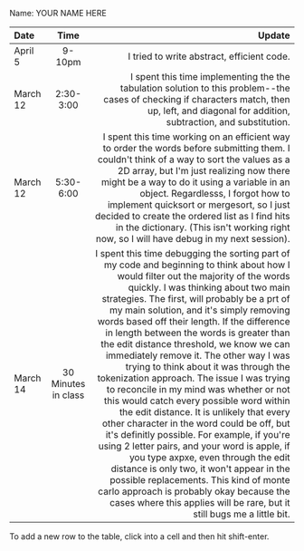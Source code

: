 Name: YOUR NAME HERE

| Date     |      Time       |                                                                                                                                                                                                                                                                                                                                                                                                                                                                                                                                                                                                                                                                                                                                                                                                                                                                                                                                                                                                                                                                                   Update |
|:---------|:---------------:|-----------------------------------------------------------------------------------------------------------------------------------------------------------------------------------------------------------------------------------------------------------------------------------------------------------------------------------------------------------------------------------------------------------------------------------------------------------------------------------------------------------------------------------------------------------------------------------------------------------------------------------------------------------------------------------------------------------------------------------------------------------------------------------------------------------------------------------------------------------------------------------------------------------------------------------------------------------------------------------------------------------------------------------------------------------------------------------------:|
| April 5  |     9-10pm      |                                                                                                                                                                                                                                                                                                                                                                                                                                                                                                                                                                                                                                                                                                                                                                                                                                                                                                                                                                                                                                               I tried to write abstract, efficient code. |
| March 12 |    2:30-3:00    |                                                                                                                                                                                                                                                                                                                                                                                                                                                                                                                                                                                                                                                                                                                                                                                                                                                                                          I spent this time implementing the the tabulation solution to this problem--the cases of checking if characters match, then up, left, and diagonal for addition, subtraction, and substitution. |
| March 12 |    5:30-6:00    |                                                                                                                                                                                                                                                                                                                                                                                                                                                                                                                                                                                                                      I spent this time working on an efficient way to order the words before submitting them. I couldn't think of a way to sort the values as a 2D array, but I'm just realizing now there might be a way to do it using a variable in an object. Regardlesss, I forgot how to implement quicksort or mergesort, so I just decided to create the ordered list as I find hits in the dictionary. (This isn't working right now, so I will have debug in my next session). |
| March 14 | 30 Minutes in class | I spent this time debugging the sorting part of my code and beginning to think about how I would filter out the majority of the words quickly. I was thinking about two main strategies. The first, will probably be a prt of my main solution, and it's simply removing words based off their length. If the difference in length between the words is greater than the edit distance threshold, we know we can immediately remove it. The other way I was trying to think about it was through the tokenization approach. The issue I was trying to reconcile in my mind was whether or not this would catch every possible word within the edit distance. It is unlikely that every other character in the word could be off, but it's definitly possible. For example, if you're using 2 letter pairs, and your word is apple, if you type axpxe, even through the edit distance is only two, it won't appear in the possible replacements. This kind of monte carlo approach is probably okay because the cases where this applies will be rare, but it still bugs me a little bit. |


To add a new row to the table, click into a cell and then hit shift-enter.